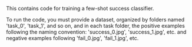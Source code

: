 This contains code for training a few-shot success classifier. 

To run the code, you must provide a dataset, organized by folders named 'task_0', 'task_1', and so on, and in each task folder, the positive examples following the naming convention: 'success_0.jpg', 'success_1.jpg', etc. and negative examples following 'fail_0.jpg', 'fail_1.jpg', etc. 
